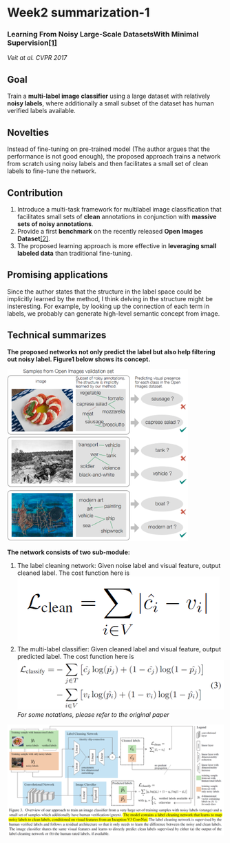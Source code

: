 # Week2 summarization-1
### Learning From Noisy Large-Scale DatasetsWith Minimal Supervision[[1]](https://vision.cornell.edu/se3/wp-content/uploads/2017/04/DeepLabelCleaning_CVPR.pdf) <br>
*Veit at al. CVPR 2017*

## Goal 
Train a **multi-label image classifier** using a large dataset with relatively **noisy labels**, where additionally a small subset of the dataset has human verified labels available.

## Novelties
Instead of fine-tuning on pre-trained model (The author argues that the performance is not good enough), the proposed approach trains a network from scratch using noisy labels and then facilitates a small set of clean labels to fine-tune the network.
## Contribution
1. Introduce a multi-task framework for multilabel image classification that facilitates small sets of **clean** annotations in conjunction with **massive sets of noisy annotations**.
2. Provide a first **benchmark** on the recently released **Open Images Dataset**[[2]](https://github.com/openimages/dataset).
3. The proposed learning approach is more effective in **leveraging small labeled data** than traditional fine-tuning.

## Promising applications
Since the author states that the structure in the label space could be implicitly learned by the method, I think delving in the structure might be insteresting. For example, by looking up the connection of each term in labels, we probably can generate high-level semantic concept from image.

## Technical summarizes
**The proposed networks not only predict the label but also help filtering out noisy label. Figure1 below shows its concept.**

<img src="https://github.com/thtang/aMMAI2018-paper-summary/blob/master/Learning%20From%20Noisy%20Large-Scale%20DatasetsWith%20Minimal%20Supervision/image/f1.png" width="420">

**The network consists of two sub-module:**
1. The label cleaning network: Given noise label and visual feature, output cleaned label. The cost function here is <img src="https://github.com/thtang/aMMAI2018-paper-summary/blob/master/Learning%20From%20Noisy%20Large-Scale%20DatasetsWith%20Minimal%20Supervision/image/ob1.png" >
2. The multi-label classifier: Given cleaned label and visual feature, output predicted label. The cost function here is <img src="https://github.com/thtang/aMMAI2018-paper-summary/blob/master/Learning%20From%20Noisy%20Large-Scale%20DatasetsWith%20Minimal%20Supervision/image/ob2.png" >
*For some notations, please refer to the original paper*
<img src="https://github.com/thtang/aMMAI2018-paper-summary/blob/master/Learning%20From%20Noisy%20Large-Scale%20DatasetsWith%20Minimal%20Supervision/image/f2_.png" >
